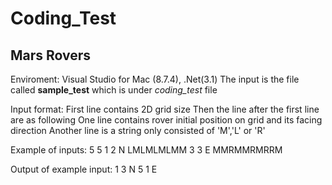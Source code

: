 # Coding_Test
## Mars Rovers
Enviroment: Visual Studio for Mac (8.7.4), .Net(3.1)
The input is the file called **sample_test** which is under *coding_test* file

Input format: 
First line contains 2D grid size 
Then the line after the first line are as following
One line contains rover initial position on grid and its facing direction
Another line is a string only consisted of 'M','L' or 'R'

Example of inputs:
5 5
1 2 N
LMLMLMLMM
3 3 E
MMRMMRMRRM

Output of example input:
1 3 N
5 1 E

